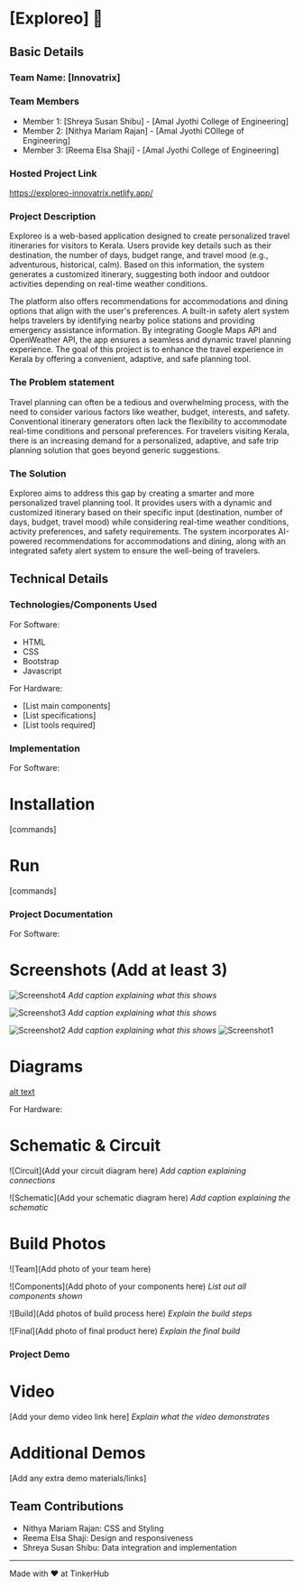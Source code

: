 # [Exploreo] 🎯


## Basic Details
### Team Name: [Innovatrix]


### Team Members
- Member 1: [Shreya Susan Shibu] - [Amal Jyothi College of Engineering]
- Member 2: [Nithya Mariam Rajan] - [Amal Jyothi COllege of Engineering]
- Member 3: [Reema Elsa Shaji] - [Amal Jyothi College of Engineering]

### Hosted Project Link
https://exploreo-innovatrix.netlify.app/

### Project Description
Exploreo is a web-based application designed to create personalized travel itineraries for visitors to Kerala. Users provide key details such as their destination, the number of days, budget range, and travel mood (e.g., adventurous, historical, calm). Based on this information, the system generates a customized itinerary, suggesting both indoor and outdoor activities depending on real-time weather conditions.

The platform also offers recommendations for accommodations and dining options that align with the user's preferences. A built-in safety alert system helps travelers by identifying nearby police stations and providing emergency assistance information. By integrating Google Maps API and OpenWeather API, the app ensures a seamless and dynamic travel planning experience. The goal of this project is to enhance the travel experience in Kerala by offering a convenient, adaptive, and safe planning tool.

### The Problem statement
Travel planning can often be a tedious and overwhelming process, with the need to consider various factors like weather, budget, interests, and safety. Conventional itinerary generators often lack the flexibility to accommodate real-time conditions and personal preferences. For travelers visiting Kerala, there is an increasing demand for a personalized, adaptive, and safe trip planning solution that goes beyond generic suggestions.


### The Solution
Exploreo aims to address this gap by creating a smarter and more personalized travel planning tool. It provides users with a dynamic and customized itinerary based on their specific input (destination, number of days, budget, travel mood) while considering real-time weather conditions, activity preferences, and safety requirements. The system incorporates AI-powered recommendations for accommodations and dining, along with an integrated safety alert system to ensure the well-being of travelers.

## Technical Details
### Technologies/Components Used
For Software:
- HTML
- CSS
- Bootstrap
- Javascript

For Hardware:
- [List main components]
- [List specifications]
- [List tools required]

### Implementation
For Software:
# Installation
[commands]

# Run
[commands]

### Project Documentation
For Software:

# Screenshots (Add at least 3)
![Screenshot4](./4.jpg)
*Add caption explaining what this shows*

![Screenshot3](./3.jpg)
*Add caption explaining what this shows*

![Screenshot2](./2.jpg)
*Add caption explaining what this shows*
![Screenshot1](./1.jpg)

# Diagrams
[alt text](./diagram.png)

For Hardware:

# Schematic & Circuit
![Circuit](Add your circuit diagram here)
*Add caption explaining connections*

![Schematic](Add your schematic diagram here)
*Add caption explaining the schematic*

# Build Photos
![Team](Add photo of your team here)


![Components](Add photo of your components here)
*List out all components shown*

![Build](Add photos of build process here)
*Explain the build steps*

![Final](Add photo of final product here)
*Explain the final build*

### Project Demo
# Video
[Add your demo video link here]
*Explain what the video demonstrates*

# Additional Demos
[Add any extra demo materials/links]

## Team Contributions
- Nithya Mariam Rajan: CSS and Styling
- Reema Elsa Shaji: Design and responsiveness
- Shreya Susan Shibu: Data integration and implementation

---
Made with ❤️ at TinkerHub

